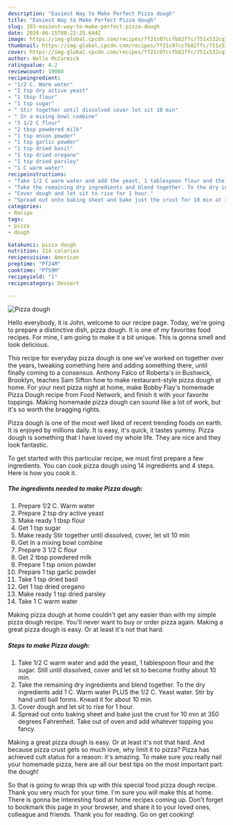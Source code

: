 ```yaml
---
description: "Easiest Way to Make Perfect Pizza dough"
title: "Easiest Way to Make Perfect Pizza dough"
slug: 393-easiest-way-to-make-perfect-pizza-dough
date: 2020-06-15T08:22:25.644Z
image: https://img-global.cpcdn.com/recipes/ff21c07ccfb82ffc/751x532cq70/pizza-dough-recipe-main-photo.jpg
thumbnail: https://img-global.cpcdn.com/recipes/ff21c07ccfb82ffc/751x532cq70/pizza-dough-recipe-main-photo.jpg
cover: https://img-global.cpcdn.com/recipes/ff21c07ccfb82ffc/751x532cq70/pizza-dough-recipe-main-photo.jpg
author: Nelle McCormick
ratingvalue: 4.2
reviewcount: 10088
recipeingredient:
- "1/2 C. Warm water"
- "2 tsp dry active yeast"
- "1 tbsp flour"
- "1 tsp sugar"
- " Stir together until dissolved cover let sit 10 min"
- " In a mixing bowl combine"
- "3 1/2 C flour"
- "2 tbsp powdered milk"
- "1 tsp onion powder"
- "1 tsp garlic powder"
- "1 tsp dried basil"
- "1 tsp dried oregano"
- "1 tsp dried parsley"
- "1 C warm water"
recipeinstructions:
- "Take 1/2 C warm water and add the yeast, 1 tablespoon flour and the sugar. Still until dissolved, cover and let sit to become frothy about 10 min."
- "Take the remaining dry ingredients and blend together. To the dry ingredients add 1 C. Warm water PLUS the 1/2 C. Yeast water. Stir by hand until ball forms. Knead it for about 10 min."
- "Cover dough and let sit to rise for 1 hour."
- "Spread out onto baking sheet and bake just the crust for 10 min at 350 degrees Fahrenheit. Take out of oven and add whatever topping you fancy."
categories:
- Recipe
tags:
- pizza
- dough

katakunci: pizza dough 
nutrition: 214 calories
recipecuisine: American
preptime: "PT24M"
cooktime: "PT59M"
recipeyield: "1"
recipecategory: Dessert

---
```



![Pizza dough](https://img-global.cpcdn.com/recipes/ff21c07ccfb82ffc/751x532cq70/pizza-dough-recipe-main-photo.jpg)

Hello everybody, it is John, welcome to our recipe page. Today, we're going to prepare a distinctive dish, pizza dough. It is one of my favorites food recipes. For mine, I am going to make it a bit unique. This is gonna smell and look delicious.

This recipe for everyday pizza dough is one we&#39;ve worked on together over the years, tweaking something here and adding something there, until finally coming to a consensus. Anthony Falco of Roberta&#39;s in Bushwick, Brooklyn, teaches Sam Sifton how to make restaurant-style pizza dough at home. For your next pizza night at home, make Bobby Flay&#39;s homemade Pizza Dough recipe from Food Network, and finish it with your favorite toppings. Making homemade pizza dough can sound like a lot of work, but it&#39;s so worth the bragging rights.

Pizza dough is one of the most well liked of recent trending foods on earth. It is enjoyed by millions daily. It is easy, it's quick, it tastes yummy. Pizza dough is something that I have loved my whole life. They are nice and they look fantastic.


To get started with this particular recipe, we must first prepare a few ingredients. You can cook pizza dough using 14 ingredients and 4 steps. Here is how you cook it.

<!--inarticleads1-->

##### The ingredients needed to make Pizza dough:

1. Prepare 1/2 C. Warm water
1. Prepare 2 tsp dry active yeast
1. Make ready 1 tbsp flour
1. Get 1 tsp sugar
1. Make ready  Stir together until dissolved, cover, let sit 10 min
1. Get  In a mixing bowl combine
1. Prepare 3 1/2 C flour
1. Get 2 tbsp powdered milk
1. Prepare 1 tsp onion powder
1. Prepare 1 tsp garlic powder
1. Take 1 tsp dried basil
1. Get 1 tsp dried oregano
1. Make ready 1 tsp dried parsley
1. Take 1 C warm water


Making pizza dough at home couldn&#39;t get any easier than with my simple pizza dough recipe. You&#39;ll never want to buy or order pizza again. Making a great pizza dough is easy. Or at least it&#39;s not that hard. 

<!--inarticleads2-->

##### Steps to make Pizza dough:

1. Take 1/2 C warm water and add the yeast, 1 tablespoon flour and the sugar. Still until dissolved, cover and let sit to become frothy about 10 min.
1. Take the remaining dry ingredients and blend together. To the dry ingredients add 1 C. Warm water PLUS the 1/2 C. Yeast water. Stir by hand until ball forms. Knead it for about 10 min.
1. Cover dough and let sit to rise for 1 hour.
1. Spread out onto baking sheet and bake just the crust for 10 min at 350 degrees Fahrenheit. Take out of oven and add whatever topping you fancy.


Making a great pizza dough is easy. Or at least it&#39;s not that hard. And because pizza crust gets so much love, why limit it to pizza? Pizza has achieved cult status for a reason: it&#39;s amazing. To make sure you really nail your homemade pizza, here are all our best tips on the most important part: the dough! 

So that is going to wrap this up with this special food pizza dough recipe. Thank you very much for your time. I'm sure you will make this at home. There is gonna be interesting food at home recipes coming up. Don't forget to bookmark this page in your browser, and share it to your loved ones, colleague and friends. Thank you for reading. Go on get cooking!
